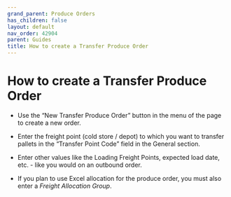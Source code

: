 ```yaml
---
grand_parent: Produce Orders
has_children: false
layout: default
nav_order: 42904
parent: Guides
title: How to create a Transfer Produce Order
---
```


# How to create a Transfer Produce Order

*   Use the “New Transfer Produce Order” button in the menu of the page to create a new order.

*   Enter the freight point (cold store / depot) to which you want to transfer pallets in the “Transfer Point Code” field in the General section.

*   Enter other values like the Loading Freight Points, expected load date, etc. - like you would on an outbound order.

*   If you plan to use Excel allocation for the produce order, you must also enter a _Freight Allocation Group_.